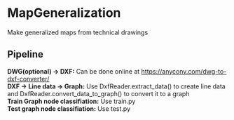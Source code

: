 # MapGeneralization
Make generalized maps from technical drawings 

## Pipeline
**DWG(optional) -> DXF:** Can be done online at https://anyconv.com/dwg-to-dxf-converter/  
**DXF -> Line data -> Graph:** Use DxfReader.extract_data() to create line data and DxfReader.convert_data_to_graph() to convert it to a graph  
**Train Graph node classifiation:** Use train.py  
**Test graph node classifiation:** Use test.py  